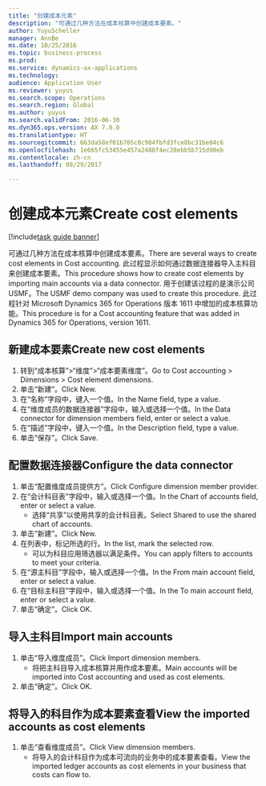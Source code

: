 ```yaml
--- 
title: "创建成本元素"
description: "可通过几种方法在成本核算中创建成本要素。"
author: YuyuScheller
manager: AnnBe
ms.date: 10/25/2016
ms.topic: business-process
ms.prod: 
ms.service: dynamics-ax-applications
ms.technology: 
audience: Application User
ms.reviewer: yuyus
ms.search.scope: Operations
ms.search.region: Global
ms.author: yuyus
ms.search.validFrom: 2016-06-30
ms.dyn365.ops.version: AX 7.0.0
ms.translationtype: HT
ms.sourcegitcommit: 663da58ef01b705c0c984fbfd3fce8bc31be04c6
ms.openlocfilehash: 1e665fc53455e457a2488f4ec28ebb5b715d90eb
ms.contentlocale: zh-cn
ms.lasthandoff: 08/29/2017

---
```

# <a name="create-cost-elements"></a><span data-ttu-id="a8550-103">创建成本元素</span><span class="sxs-lookup"><span data-stu-id="a8550-103">Create cost elements</span></span> 

[!include[task guide banner](../../includes/task-guide-banner.md)]

<span data-ttu-id="a8550-104">可通过几种方法在成本核算中创建成本要素。</span><span class="sxs-lookup"><span data-stu-id="a8550-104">There are several ways to create cost elements in Cost accounting.</span></span> <span data-ttu-id="a8550-105">此过程显示如何通过数据连接器导入主科目来创建成本要素。</span><span class="sxs-lookup"><span data-stu-id="a8550-105">This procedure shows how to create cost elements by importing main accounts via a data connector.</span></span> <span data-ttu-id="a8550-106">用于创建该过程的是演示公司 USMF。</span><span class="sxs-lookup"><span data-stu-id="a8550-106">The USMF demo company was used to create this procedure.</span></span> <span data-ttu-id="a8550-107">此过程针对 Microsoft Dynamics 365 for Operations 版本 1611 中增加的成本核算功能。</span><span class="sxs-lookup"><span data-stu-id="a8550-107">This procedure is for a Cost accounting feature that was added in Dynamics 365 for Operations, version 1611.</span></span>


## <a name="create-new-cost-elements"></a><span data-ttu-id="a8550-108">新建成本要素</span><span class="sxs-lookup"><span data-stu-id="a8550-108">Create new cost elements</span></span>
1. <span data-ttu-id="a8550-109">转到“成本核算”>“维度”>“成本要素维度”。</span><span class="sxs-lookup"><span data-stu-id="a8550-109">Go to Cost accounting > Dimensions > Cost element dimensions.</span></span>
2. <span data-ttu-id="a8550-110">单击“新建”。</span><span class="sxs-lookup"><span data-stu-id="a8550-110">Click New.</span></span>
3. <span data-ttu-id="a8550-111">在“名称”字段中，键入一个值。</span><span class="sxs-lookup"><span data-stu-id="a8550-111">In the Name field, type a value.</span></span>
4. <span data-ttu-id="a8550-112">在“维度成员的数据连接器”字段中，输入或选择一个值。</span><span class="sxs-lookup"><span data-stu-id="a8550-112">In the Data connector for dimension members field, enter or select a value.</span></span>
5. <span data-ttu-id="a8550-113">在“描述”字段中，键入一个值。</span><span class="sxs-lookup"><span data-stu-id="a8550-113">In the Description field, type a value.</span></span>
6. <span data-ttu-id="a8550-114">单击“保存”。</span><span class="sxs-lookup"><span data-stu-id="a8550-114">Click Save.</span></span>

## <a name="configure-the-data-connector"></a><span data-ttu-id="a8550-115">配置数据连接器</span><span class="sxs-lookup"><span data-stu-id="a8550-115">Configure the data connector</span></span>
1. <span data-ttu-id="a8550-116">单击“配置维度成员提供方”。</span><span class="sxs-lookup"><span data-stu-id="a8550-116">Click Configure dimension member provider.</span></span>
2. <span data-ttu-id="a8550-117">在“会计科目表”字段中，输入或选择一个值。</span><span class="sxs-lookup"><span data-stu-id="a8550-117">In the Chart of accounts field, enter or select a value.</span></span>
    * <span data-ttu-id="a8550-118">选择“共享”以使用共享的会计科目表。</span><span class="sxs-lookup"><span data-stu-id="a8550-118">Select Shared to use the shared chart of accounts.</span></span>  
3. <span data-ttu-id="a8550-119">单击“新建”。</span><span class="sxs-lookup"><span data-stu-id="a8550-119">Click New.</span></span>
4. <span data-ttu-id="a8550-120">在列表中，标记所选的行。</span><span class="sxs-lookup"><span data-stu-id="a8550-120">In the list, mark the selected row.</span></span>
    * <span data-ttu-id="a8550-121">可以为科目应用筛选器以满足条件。</span><span class="sxs-lookup"><span data-stu-id="a8550-121">You can apply filters to accounts to meet your criteria.</span></span>  
5. <span data-ttu-id="a8550-122">在“源主科目”字段中，输入或选择一个值。</span><span class="sxs-lookup"><span data-stu-id="a8550-122">In the From main account field, enter or select a value.</span></span>
6. <span data-ttu-id="a8550-123">在“目标主科目”字段中，输入或选择一个值。</span><span class="sxs-lookup"><span data-stu-id="a8550-123">In the To main account field, enter or select a value.</span></span>
7. <span data-ttu-id="a8550-124">单击“确定”。</span><span class="sxs-lookup"><span data-stu-id="a8550-124">Click OK.</span></span>

## <a name="import-main-accounts"></a><span data-ttu-id="a8550-125">导入主科目</span><span class="sxs-lookup"><span data-stu-id="a8550-125">Import main accounts</span></span>
1. <span data-ttu-id="a8550-126">单击“导入维度成员”。</span><span class="sxs-lookup"><span data-stu-id="a8550-126">Click Import dimension members.</span></span>
    * <span data-ttu-id="a8550-127">将把主科目导入成本核算并用作成本要素。</span><span class="sxs-lookup"><span data-stu-id="a8550-127">Main accounts will be imported into Cost accounting and used as cost elements.</span></span>  
2. <span data-ttu-id="a8550-128">单击“确定”。</span><span class="sxs-lookup"><span data-stu-id="a8550-128">Click OK.</span></span>

## <a name="view-the-imported-accounts-as-cost-elements"></a><span data-ttu-id="a8550-129">将导入的科目作为成本要素查看</span><span class="sxs-lookup"><span data-stu-id="a8550-129">View the imported accounts as cost elements</span></span>
1. <span data-ttu-id="a8550-130">单击“查看维度成员”。</span><span class="sxs-lookup"><span data-stu-id="a8550-130">Click View dimension members.</span></span>
    * <span data-ttu-id="a8550-131">将导入的会计科目作为成本可流向的业务中的成本要素查看。</span><span class="sxs-lookup"><span data-stu-id="a8550-131">View the imported ledger accounts as cost elements in your business that costs can flow to.</span></span>  


